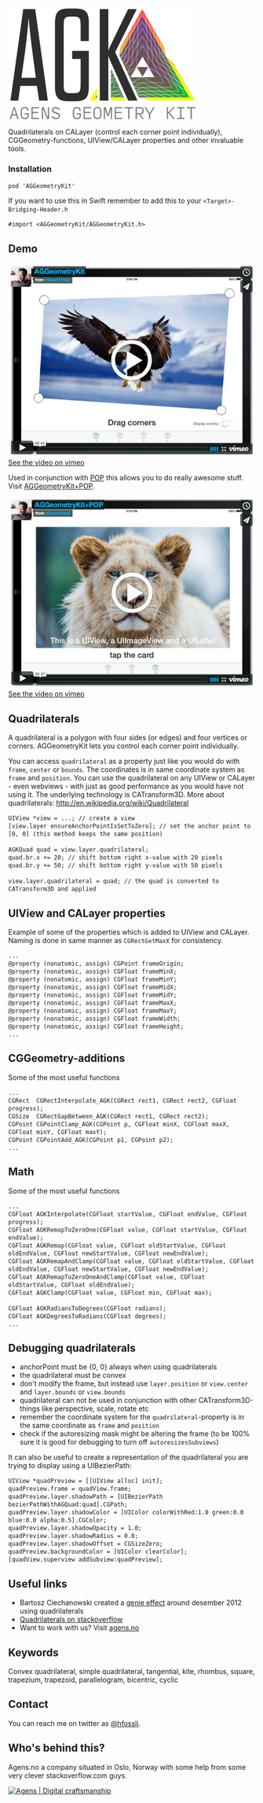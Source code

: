 ![# AGGeometryKit](/logo.png?raw=true "AGGeometryKit")

Quadrilaterals on CALayer (control each corner point individually), CGGeometry-functions, UIView/CALayer properties and other invaluable tools.



### Installation

```
pod 'AGGeometryKit'
```

If you want to use this in Swift remember to add this to your `<Target>-Bridging-Header.h`

```
#import <AGGeometryKit/AGGeometryKit.h>
```


## Demo

[![Demo video](/video-aggeometrykit.png)](https://vimeo.com/95376358)
[See the video on vimeo ](https://vimeo.com/95376358)

Used in conjunction with [POP](https://github.com/facebook/pop) this allows you to do really awesome stuff. Visit [AGGeometryKit+POP](https://github.com/hfossli/AGGeometryKit-Pop).

[![Demo video](/video-aggeometrykit-pop.png)](https://vimeo.com/95383807)
[See the video on vimeo ](https://vimeo.com/95383807)


## Quadrilaterals

A quadrilateral is a polygon with four sides (or edges) and four vertices or corners. AGGeometryKit lets you control each corner point individually.

You can access `quadrilateral` as a property just like you would do with `frame`, `center` or `bounds`. The coordinates is in same coordinate system as `frame` and `position`. You can use the quadrilateral on any UIView or CALayer - even webviews - with just as good performance as you would have not using it. The underlying technology is CATransform3D. More about quadrilaterals: http://en.wikipedia.org/wiki/Quadrilateral

```
UIView *view = ...; // create a view
[view.layer ensureAnchorPointIsSetToZero]; // set the anchor point to [0, 0] (this method keeps the same position)

AGKQuad quad = view.layer.quadrilateral;
quad.br.x += 20; // shift bottom right x-value with 20 pixels
quad.br.y += 50; // shift bottom right y-value with 50 pixels

view.layer.quadrilateral = quad; // the quad is converted to CATransform3D and applied
```

## UIView and CALayer properties

Example of some of the properties which is added to UIView and CALayer. Naming is done in same manner as `CGRectGetMaxX` for consistency.

```
...
@property (nonatomic, assign) CGPoint frameOrigin;
@property (nonatomic, assign) CGFloat frameMinX;
@property (nonatomic, assign) CGFloat frameMinY;
@property (nonatomic, assign) CGFloat frameMidX;
@property (nonatomic, assign) CGFloat frameMidY;
@property (nonatomic, assign) CGFloat frameMaxX;
@property (nonatomic, assign) CGFloat frameMaxY;
@property (nonatomic, assign) CGFloat frameWidth;
@property (nonatomic, assign) CGFloat frameHeight;
...
```



## CGGeometry-additions

Some of the most useful functions

```
...
CGRect  CGRectInterpolate_AGK(CGRect rect1, CGRect rect2, CGFloat progress);
CGSize  CGRectGapBetween_AGK(CGRect rect1, CGRect rect2);
CGPoint CGPointClamp_AGK(CGPoint p, CGFloat minX, CGFloat maxX, CGFloat minY, CGFloat maxY);
CGPoint CGPointAdd_AGK(CGPoint p1, CGPoint p2);
...
```



## Math

Some of the most useful functions

```
...
CGFloat AGKInterpolate(CGFloat startValue, CGFloat endValue, CGFloat progress);
CGFloat AGKRemapToZeroOne(CGFloat value, CGFloat startValue, CGFloat endValue);
CGFloat AGKRemap(CGFloat value, CGFloat oldStartValue, CGFloat oldEndValue, CGFloat newStartValue, CGFloat newEndValue);
CGFloat AGKRemapAndClamp(CGFloat value, CGFloat oldStartValue, CGFloat oldEndValue, CGFloat newStartValue, CGFloat newEndValue);
CGFloat AGKRemapToZeroOneAndClamp(CGFloat value, CGFloat oldStartValue, CGFloat oldEndValue);
CGFloat AGKClamp(CGFloat value, CGFloat min, CGFloat max);

CGFloat AGKRadiansToDegrees(CGFloat radians);
CGFloat AGKDegreesToRadians(CGFloat degrees);
...
```


## Debugging quadrilaterals

- anchorPoint must be {0, 0} always when using quadrilaterals
- the quadrilateral must be convex
- don't modify the frame, but instead use `layer.position` or `view.center` and `layer.bounds` or `view.bounds`
- quadrilateral can not be used in conjunction with other CATransform3D-things like perspective, scale, rotate etc
- remember the coordinate system for the `quadrilateral`-property is in the same coordinate as `frame` and `position`
- check if the autoresizing mask might be altering the frame (to be 100% sure it is good for debugging to turn off `autoresizesSubviews`)

It can also be useful to create a representation of the quadrilateral you are trying to display using a UIBezierPath:

```
UIView *quadPreview = [[UIView alloc] init];
quadPreview.frame = quadView.frame;
quadPreview.layer.shadowPath = [UIBezierPath bezierPathWithAGQuad:quad].CGPath;
quadPreview.layer.shadowColor = [UIColor colorWithRed:1.0 green:0.0 blue:0.0 alpha:0.5].CGColor;
quadPreview.layer.shadowOpacity = 1.0;
quadPreview.layer.shadowRadius = 0.0;
quadPreview.layer.shadowOffset = CGSizeZero;
quadPreview.backgroundColor = [UIColor clearColor];
[quadView.superview addSubview:quadPreview];
```


## Useful links

* Bartosz Ciechanowski created a [genie effect](https://github.com/Ciechan/BCGenieEffect/) around desember 2012 using quadrilaterals
* [Quadrilaterals on stackoverflow](http://stackoverflow.com/a/12820877/558816)
* Want to work with us? Visit [agens.no](http://agens.no/)



## Keywords

Convex quadrilateral, simple quadrilateral, tangential, kite, rhombus, square, trapezium, trapezoid, parallelogram, bicentric, cyclic



## Contact

You can reach me on twitter as [@hfossli](https://twitter.com/hfossli).


## Who's behind this?

Agens.no a company situated in Oslo, Norway with some help from some very clever stackoverflow.com guys.


[![Agens | Digital craftsmanship](http://static.agens.no/images/agens_logo_w_slogan_avenir_small.png)](http://agens.no/)

